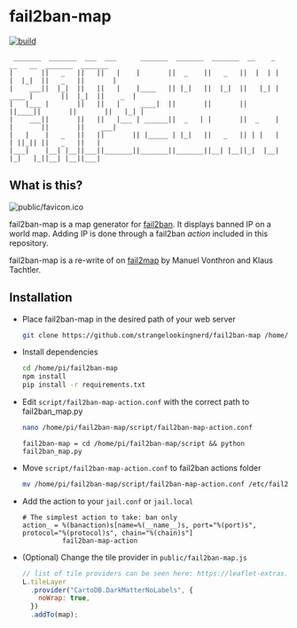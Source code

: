 # fail2ban-map 

[![build](https://github.com/strangelookingnerd/fail2ban-map/actions/workflows/build.yml/badge.svg)](https://github.com/strangelookingnerd/fail2ban-map/actions/workflows/build.yml)

```
 _______  _______  ___  ___      _______  _______  _______  __    _        __   __  _______  _______ 
|       ||   _   ||   ||   |    |       ||  _    ||   _   ||  |  | |      |  |_|  ||   _   ||       |
|    ___||  |_|  ||   ||   |    |____   || |_|   ||  |_|  ||   |_| | ____ |       ||  |_|  ||    _  |
|   |___ |       ||   ||   |     ____|  ||       ||       ||       ||____||       ||       ||   |_| |
|    ___||       ||   ||   |___ | ______||  _   | |       ||  _    |      |       ||       ||    ___|
|   |    |   _   ||   ||       || |_____ | |_|   ||   _   || | |   |      | ||_|| ||   _   ||   |    
|___|    |__| |__||___||_______||_______||_______||__| |__||_|  |__|      |_|   |_||__| |__||___|    
```

## What is this?

![public/favicon.ico](public/favicon.ico)

fail2ban-map is a map generator for [fail2ban](http://www.fail2ban.org).
It displays banned IP on a world map. Adding IP is done through a fail2ban *action* included in this repository.

fail2ban-map is a re-write of on [fail2map](https://github.com/tachtler/fail2map) by Manuel Vonthron and Klaus Tachtler.

## Installation

* Place fail2ban-map in the desired path of your web server

    ```bash
    git clone https://github.com/strangelookingnerd/fail2ban-map /home/pi
    ```
* Install dependencies

    ```bash
    cd /home/pi/fail2ban-map
    npm install
    pip install -r requirements.txt
    ```

* Edit `script/fail2ban-map-action.conf` with the correct path to fail2ban_map.py

    ```bash
    nano /home/pi/fail2ban-map/script/fail2ban-map-action.conf
    
    ```

    ```
    fail2ban-map = cd /home/pi/fail2ban-map/script && python fail2ban_map.py
    ```

*  Move `script/fail2ban-map-action.conf` to fail2ban actions folder 

    ```bash
    mv /home/pi/fail2ban-map/script/fail2ban-map-action.conf /etc/fail2ban/action.d/
    ```
    
* Add the action to your `jail.conf` or `jail.local`

    ```
    # The simplest action to take: ban only
    action_ = %(banaction)s[name=%(__name__)s, port="%(port)s", protocol="%(protocol)s", chain="%(chain)s"]
              fail2ban-map-action
    ```

* (Optional) Change the tile provider in `public/fail2ban-map.js`

    ```javascript
    // list of tile providers can be seen here: https://leaflet-extras.github.io/leaflet-providers/preview/
    L.tileLayer
      .provider("CartoDB.DarkMatterNoLabels", {
        noWrap: true, 
      })
      .addTo(map);
    ```
